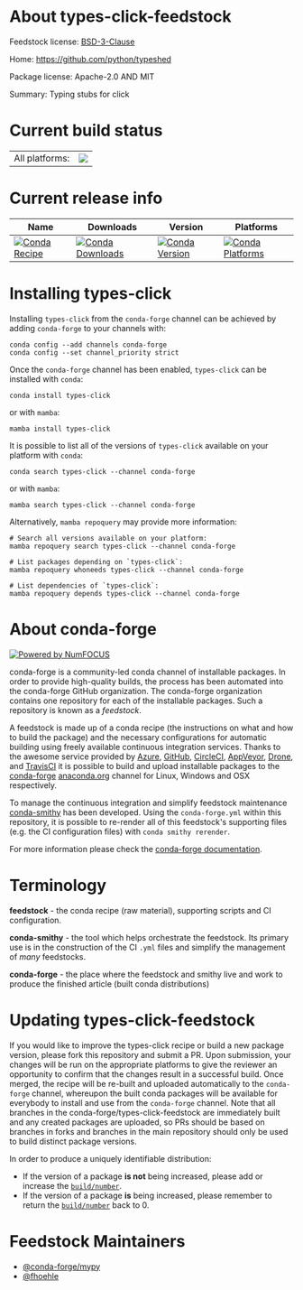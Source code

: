 About types-click-feedstock
===========================

Feedstock license: [BSD-3-Clause](https://github.com/conda-forge/types-click-feedstock/blob/main/LICENSE.txt)

Home: https://github.com/python/typeshed

Package license: Apache-2.0 AND MIT

Summary: Typing stubs for click

Current build status
====================


<table><tr><td>All platforms:</td>
    <td>
      <a href="https://dev.azure.com/conda-forge/feedstock-builds/_build/latest?definitionId=13167&branchName=main">
        <img src="https://dev.azure.com/conda-forge/feedstock-builds/_apis/build/status/types-click-feedstock?branchName=main">
      </a>
    </td>
  </tr>
</table>

Current release info
====================

| Name | Downloads | Version | Platforms |
| --- | --- | --- | --- |
| [![Conda Recipe](https://img.shields.io/badge/recipe-types--click-green.svg)](https://anaconda.org/conda-forge/types-click) | [![Conda Downloads](https://img.shields.io/conda/dn/conda-forge/types-click.svg)](https://anaconda.org/conda-forge/types-click) | [![Conda Version](https://img.shields.io/conda/vn/conda-forge/types-click.svg)](https://anaconda.org/conda-forge/types-click) | [![Conda Platforms](https://img.shields.io/conda/pn/conda-forge/types-click.svg)](https://anaconda.org/conda-forge/types-click) |

Installing types-click
======================

Installing `types-click` from the `conda-forge` channel can be achieved by adding `conda-forge` to your channels with:

```
conda config --add channels conda-forge
conda config --set channel_priority strict
```

Once the `conda-forge` channel has been enabled, `types-click` can be installed with `conda`:

```
conda install types-click
```

or with `mamba`:

```
mamba install types-click
```

It is possible to list all of the versions of `types-click` available on your platform with `conda`:

```
conda search types-click --channel conda-forge
```

or with `mamba`:

```
mamba search types-click --channel conda-forge
```

Alternatively, `mamba repoquery` may provide more information:

```
# Search all versions available on your platform:
mamba repoquery search types-click --channel conda-forge

# List packages depending on `types-click`:
mamba repoquery whoneeds types-click --channel conda-forge

# List dependencies of `types-click`:
mamba repoquery depends types-click --channel conda-forge
```


About conda-forge
=================

[![Powered by
NumFOCUS](https://img.shields.io/badge/powered%20by-NumFOCUS-orange.svg?style=flat&colorA=E1523D&colorB=007D8A)](https://numfocus.org)

conda-forge is a community-led conda channel of installable packages.
In order to provide high-quality builds, the process has been automated into the
conda-forge GitHub organization. The conda-forge organization contains one repository
for each of the installable packages. Such a repository is known as a *feedstock*.

A feedstock is made up of a conda recipe (the instructions on what and how to build
the package) and the necessary configurations for automatic building using freely
available continuous integration services. Thanks to the awesome service provided by
[Azure](https://azure.microsoft.com/en-us/services/devops/), [GitHub](https://github.com/),
[CircleCI](https://circleci.com/), [AppVeyor](https://www.appveyor.com/),
[Drone](https://cloud.drone.io/welcome), and [TravisCI](https://travis-ci.com/)
it is possible to build and upload installable packages to the
[conda-forge](https://anaconda.org/conda-forge) [anaconda.org](https://anaconda.org/)
channel for Linux, Windows and OSX respectively.

To manage the continuous integration and simplify feedstock maintenance
[conda-smithy](https://github.com/conda-forge/conda-smithy) has been developed.
Using the ``conda-forge.yml`` within this repository, it is possible to re-render all of
this feedstock's supporting files (e.g. the CI configuration files) with ``conda smithy rerender``.

For more information please check the [conda-forge documentation](https://conda-forge.org/docs/).

Terminology
===========

**feedstock** - the conda recipe (raw material), supporting scripts and CI configuration.

**conda-smithy** - the tool which helps orchestrate the feedstock.
                   Its primary use is in the construction of the CI ``.yml`` files
                   and simplify the management of *many* feedstocks.

**conda-forge** - the place where the feedstock and smithy live and work to
                  produce the finished article (built conda distributions)


Updating types-click-feedstock
==============================

If you would like to improve the types-click recipe or build a new
package version, please fork this repository and submit a PR. Upon submission,
your changes will be run on the appropriate platforms to give the reviewer an
opportunity to confirm that the changes result in a successful build. Once
merged, the recipe will be re-built and uploaded automatically to the
`conda-forge` channel, whereupon the built conda packages will be available for
everybody to install and use from the `conda-forge` channel.
Note that all branches in the conda-forge/types-click-feedstock are
immediately built and any created packages are uploaded, so PRs should be based
on branches in forks and branches in the main repository should only be used to
build distinct package versions.

In order to produce a uniquely identifiable distribution:
 * If the version of a package **is not** being increased, please add or increase
   the [``build/number``](https://docs.conda.io/projects/conda-build/en/latest/resources/define-metadata.html#build-number-and-string).
 * If the version of a package **is** being increased, please remember to return
   the [``build/number``](https://docs.conda.io/projects/conda-build/en/latest/resources/define-metadata.html#build-number-and-string)
   back to 0.

Feedstock Maintainers
=====================

* [@conda-forge/mypy](https://github.com/orgs/conda-forge/teams/mypy/)
* [@fhoehle](https://github.com/fhoehle/)

